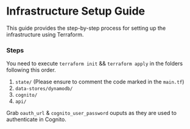 # Infrastructure Setup Guide

This guide provides the step-by-step process for setting up the infrastructure using Terraform.

### Steps

You need to execute `terraform init` && `terraform apply` in the folders following this order.

1. `state/` (Please ensure to comment the code marked in the `main.tf`)
2. `data-stores/dynamodb/`
3. `cognito/`
4. `api/`

Grab `oauth_url` & `cognito_user_password` ouputs as they are used to authenticate in Cognito.
